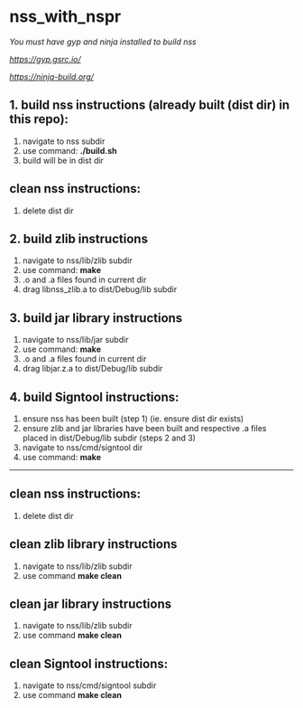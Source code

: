 # nss_with_nspr

*You must have gyp and ninja installed to build nss*

*https://gyp.gsrc.io/* 

*https://ninja-build.org/*

## 1. build nss instructions (already built (dist dir) in this repo):
1) navigate to nss subdir
2) use command: **./build.sh**
3) build will be in dist dir

## clean nss instructions:
1) delete dist dir

## 2. build zlib instructions
1) navigate to nss/lib/zlib subdir
2) use command: **make**
3) .o and .a files found in current dir
4) drag libnss_zlib.a to dist/Debug/lib subdir

## 3. build jar library instructions
1) navigate to nss/lib/jar subdir
2) use command: **make**
3) .o and .a files found in current dir
4) drag libjar.z.a to dist/Debug/lib subdir

## 4. build Signtool instructions:
1) ensure nss has been built (step 1) (ie. ensure dist dir exists)
2) ensure zlib and jar libraries have been built and respective .a files placed in dist/Debug/lib subdir (steps 2 and 3) 
2) navigate to nss/cmd/signtool dir
3) use command: **make**

****************************************************************************************************************************

## clean nss instructions:
1) delete dist dir

## clean zlib library instructions
1) navigate to nss/lib/zlib subdir
2) use command **make clean**

## clean jar library instructions
1) navigate to nss/lib/zlib subdir
2) use command **make clean**

## clean Signtool instructions:
1) navigate to nss/cmd/signtool subdir
2) use command **make clean**

